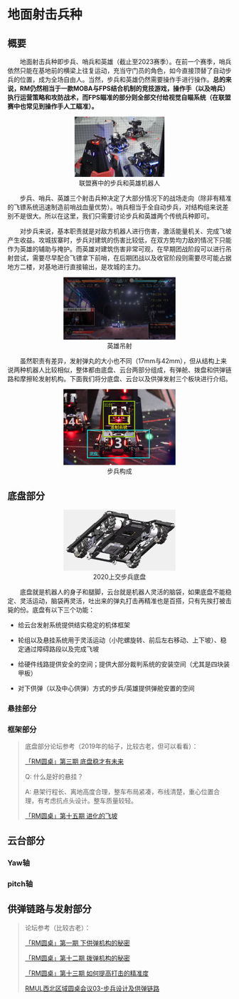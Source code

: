 # 地面射击兵种

## 概要
&emsp;&emsp;地面射击兵种即步兵、哨兵和英雄（截止至2023赛季）。在前一个赛季，哨兵依然只能在基地前的横梁上往复运动，充当守门员的角色，如今直接顶替了自动步兵的位置，成为全场自由人。当然，步兵和英雄仍然需要操作手进行操作。**总的来说，RM仍然相当于一款MOBA与FPS结合机制的竞技游戏，操作手（以及哨兵）执行运营策略和攻防战术，而FPS瞄准的部分则全部交付给视觉自瞄系统（在联盟赛中也常见到操作手人工瞄准）。**
<center>
    <img src = "https://raw.githubusercontent.com/Ostoponko/Picstorage/master/img/F229BEF2A386F995191778F95391FF23.jpg"
    width= 40%">
    <br>联盟赛中的步兵和英雄机器人
</center>

&emsp;&emsp;步兵、哨兵、英雄三个射击兵种决定了大部分情况下的战场走向（除非有精准的飞镖系统迅速制造前哨战血量优势）。哨兵相当于全自动步兵，对结构组来说差别不是很大。所以在这里，我们只需要讨论步兵和英雄两个传统兵种即可。

&emsp;&emsp;对步兵来说，基本职责就是对敌方机器人进行伤害，激活能量机关、完成飞坡产生收益。攻城拔寨时，步兵对建筑的伤害比较低，在双方势均力敌的情况下只能作为英雄的辅助与掩护。而英雄对建筑伤害非常可观，在早期团战阶段可以进行吊射尝试，需要尽早配合飞镖拿下前哨，在后期团战以及收官阶段则需要尽可能占据地方二楼，对基地进行直接输出，是攻城的主力。

<center>
    <img src = "https://raw.githubusercontent.com/Ostoponko/Picstorage/master/img/5%259DB%60%7B_5CG2%25G1)XUYUNUV.png"
    width= 50%">
    <br>英雄吊射
</center>

&emsp;&emsp;虽然职责有差异，发射弹丸的大小也不同（17mm与42mm），但从结构上来说两种机器人比较相似，整体都由底盘、云台两部分组成，有弹舱、拨盘和供弹链路和摩擦轮发射机构。下面我们将分底盘、云台以及供弹发射三个板块进行介绍。

<center>
    <img src = "https://raw.githubusercontent.com/Ostoponko/Picstorage/master/img/60AT6AGPUY%24J8FGG%5BO3RVR5.png"
    width= 50%">
    <br>步兵构成
</center>

## 底盘部分

<center>
    <img src = "https://raw.githubusercontent.com/Ostoponko/Picstorage/master/img/CR%7ED%40L%60%60_O%7D3S%5B%24JE5%5B_5)A.png"
    width= 50%">
    <br>2020上交步兵底盘
</center>

&emsp;&emsp;底盘就是机器人的身子和腿脚，云台就是机器人灵活的脑袋，如果底盘不能稳定、灵活运动，脑袋再灵活，吐出来的弹丸打击再精准也是百搭，只有先挨打被击毙的份。底盘有以下三个功能：

+ 给云台发射系统提供结实稳定的机体框架


+ 轮组以及悬挂系统用于灵活运动（小陀螺旋转、前后左右移动、上下坡）、稳定通过障碍路段以及完成飞坡


+ 给硬件线路提供安全的空间；提供大部分裁判系统的安装空间（尤其是四块装甲板）


+ 对下供弹（以及中心供弹）方式的步兵/英雄提供弹舱安置的空间

### 悬挂部分




### 框架部分



> 底盘部分论坛参考（2019年的帖子，比较古老，但可以看看）：
> 
> [「RM圆桌」第三期 底盘稳才有未来](https://bbs.robomaster.com/forum.php?mod=viewthread&tid=7745)
>  
> Q: 什么是好的悬挂？ 
> 
>A: 悬架行程长、离地高度合理，整车布局紧凑，布线清楚，重心位置合理，有考虑抗点头设计。整车质量较轻。
> 
> [「RM圆桌」第十五期 进化的飞坡](https://bbs.robomaster.com/forum.php?mod=viewthread&tid=8802)
 
## 云台部分

### Yaw轴

### pitch轴

## 供弹链路与发射部分


> 论坛参考（比较古老）：
> 
> [「RM圆桌」第一期 下供弹机构的秘密](https://bbs.robomaster.com/forum.php?mod=viewthread&tid=7632)
> 
> [「RM圆桌」第十二期 拨弹机构的秘密](https://bbs.robomaster.com/forum.php?mod=viewthread&tid=8461)
>  
> [「RM圆桌」第十三期 如何提高打击的精准度](https://bbs.robomaster.com/forum.php?mod=viewthread&tid=8512)
> 
> [RMUL西北区域圆桌会议03-步兵设计及供弹链路](https://bbs.robomaster.com/forum.php?mod=viewthread&tid=11487)